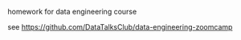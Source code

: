 homework for data engineering course

see https://github.com/DataTalksClub/data-engineering-zoomcamp
